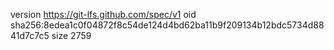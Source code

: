 version https://git-lfs.github.com/spec/v1
oid sha256:8edea1c0f04872f8c54de124d4bd62ba11b9f209134b12bdc5734d8841d7c7c5
size 2759
